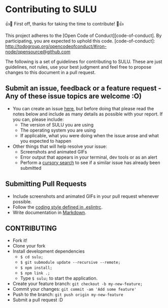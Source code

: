# Contributing to SULU

:+1::tada: First off, thanks for taking the time to contribute! :tada::+1:

This project adheres to the [Open Code of Conduct][code-of-conduct]. By participating, you are expected to uphold this code.
[code-of-conduct]: http://todogroup.org/opencodeofconduct/#iron-node/opensource@github.com

The following is a set of guidelines for contributing to SULU.
These are just guidelines, not rules, use your best judgment and feel free to
propose changes to this document in a pull request.

## Submit an issue, feedback or a feature request - Any of these issue topics are welcome :O)

* You can create an issue [here](https://github.com/sulu-one/sulu/issues/new),
but before doing that please read the notes below and include as many details as
possible with your report. If you can, please include:
  * The version of SULU you are using
  * The operating system you are using
  * If applicable, what you were doing when the issue arose and what you
  expected to happen
* Other things that will help resolve your issue:
  * Screenshots and animated GIFs
  * Error output that appears in your terminal, dev tools or as an alert
  * Perform a [cursory search](https://github.com/sulu-one/sulu/issues?utf8=✓&q=is%3Aissue+)
  to see if a similar issue has already been submitted

## Submitting Pull Requests

* Include screenshots and animated GIFs in your pull request whenever possible.
* Follow the [coding style defined in .eslintrc](/.eslintrc).
* Write documentation in [Markdown](https://daringfireball.net/projects/markdown).

## CONTRIBUTING

 - Fork it!
 - Clone your fork
 - Install development dependencies
   - ```$ cd sulu;```
   - ```$ git submodule update --recursive --remote;```
   - ```$ npm install;```
   - ```$ npm link .;```
   - Type ```$ sulu;``` to start the application.
 - Create your feature branch: `git checkout -b my-new-feature;`
 - Commit your changes: `git commit -am 'Add some feature'`
 - Push to the branch: `git push origin my-new-feature`
 - Submit a pull request :D
